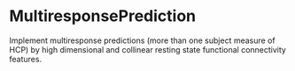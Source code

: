 # MultiresponsePrediction
Implement multiresponse predictions (more than one subject measure of HCP) by high dimensional and collinear resting state functional connectivity features. 
